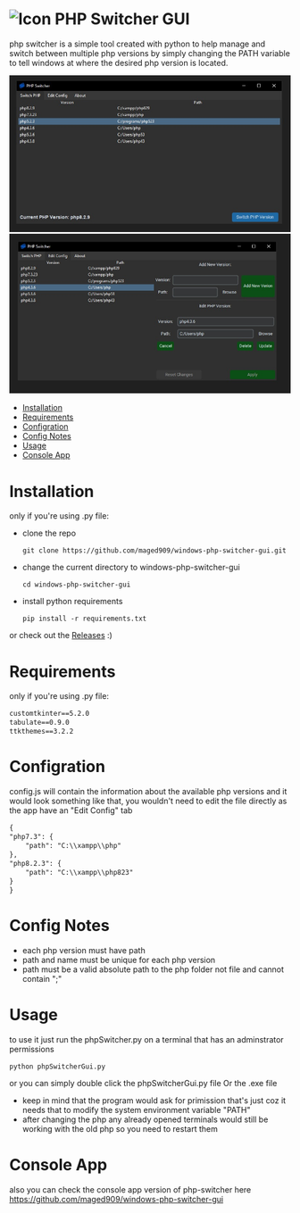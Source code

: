 <h1><span align="center">
  <img src="https://raw.githubusercontent.com/maged909/windows-php-switcher-gui/main/phpswitcher.ico" alt="Icon" width="40" height="40">
</span>
PHP Switcher GUI</h1>
php switcher is a simple tool created with python to help manage and switch between multiple php versions by simply changing the PATH variable to tell windows at where the desired php version is located.


![program picture](https://github.com/maged909/windows-php-switcher-gui/blob/main/phpSwitcherGUI.jpg)
![program picture](https://github.com/maged909/windows-php-switcher-gui/blob/main/phpSwitcherGUI-edit-tab.jpg)

- [Installation](#installation)
- [Requirements](#requirements)
- [Configration](#configration)
- [Config Notes](#config-notes)
- [Usage](#usage)
- [Console App](#console-app)


# Installation
only if you're using .py file:
-	clone the repo

		git clone https://github.com/maged909/windows-php-switcher-gui.git
		

-	change the current directory to windows-php-switcher-gui

		cd windows-php-switcher-gui
		
-	install python requirements

		pip install -r requirements.txt

or check out the [Releases](https://github.com/maged909/windows-php-switcher-gui/releases) :)

# Requirements
only if you're using .py file:

	customtkinter==5.2.0
	tabulate==0.9.0
	ttkthemes==3.2.2

# Configration
config.js will contain the information about the available php versions and it would look something like that, you wouldn't need to edit the file directly as the app have an "Edit Config" tab

	{
    "php7.3": {
        "path": "C:\\xampp\\php"
    },
    "php8.2.3": {
        "path": "C:\\xampp\\php823"
    }
	}

# Config Notes
- each php version must have path
- path and name must be unique for each php version
- path must be a valid absolute path to the php folder not file and cannot contain ";"
	
	
# Usage
to use it just run the phpSwitcher.py on a terminal that has an adminstrator permissions

	python phpSwitcherGui.py

or you can simply double click the phpSwitcherGui.py file Or the .exe file
	
- keep in mind that the program would ask for primission that's just coz it needs that to modify the system environment variable "PATH"
- after changing the php any already opened terminals would still be working with the old php so you need to restart them

# Console App
also you can check the console app version of php-switcher here https://github.com/maged909/windows-php-switcher-gui


